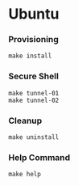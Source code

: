 # Ubuntu

### Provisioning
```
make install
```

### Secure Shell
```
make tunnel-01
make tunnel-02
```

### Cleanup
```
make uninstall
```

### Help Command
```
make help
```
